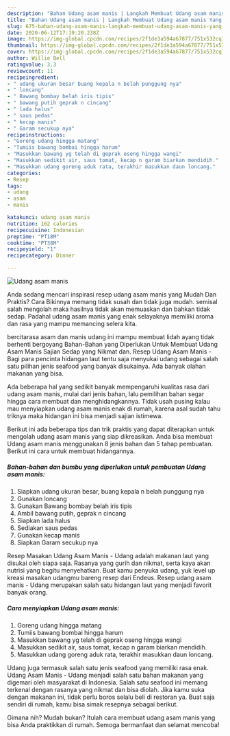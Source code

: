 ```yaml
---
description: "Bahan Udang asam manis | Langkah Membuat Udang asam manis Yang Bikin Ngiler"
title: "Bahan Udang asam manis | Langkah Membuat Udang asam manis Yang Bikin Ngiler"
slug: 675-bahan-udang-asam-manis-langkah-membuat-udang-asam-manis-yang-bikin-ngiler
date: 2020-06-12T17:19:20.238Z
image: https://img-global.cpcdn.com/recipes/2f1de3a594a67877/751x532cq70/udang-asam-manis-foto-resep-utama.jpg
thumbnail: https://img-global.cpcdn.com/recipes/2f1de3a594a67877/751x532cq70/udang-asam-manis-foto-resep-utama.jpg
cover: https://img-global.cpcdn.com/recipes/2f1de3a594a67877/751x532cq70/udang-asam-manis-foto-resep-utama.jpg
author: Willie Bell
ratingvalue: 3.3
reviewcount: 11
recipeingredient:
- " udang ukuran besar buang kepala n belah punggung nya"
- " loncang"
- " Bawang bombay belah iris tipis"
- " bawang putih geprak n cincang"
- " lada halus"
- " saus pedas"
- " kecap manis"
- " Garam secukup nya"
recipeinstructions:
- "Goreng udang hingga matang"
- "Tumiis bawang bombai hingga harum"
- "Masukkan bawang yg telah di geprak oseng hingga wangi"
- "Masukkan sedikit air, saus tomat, kecap n garam biarkan mendidih."
- "Masukkan udang goreng aduk rata, terakhir masukkan daun loncang."
categories:
- Resep
tags:
- udang
- asam
- manis

katakunci: udang asam manis 
nutrition: 162 calories
recipecuisine: Indonesian
preptime: "PT18M"
cooktime: "PT38M"
recipeyield: "1"
recipecategory: Dinner

---
```



![Udang asam manis](https://img-global.cpcdn.com/recipes/2f1de3a594a67877/751x532cq70/udang-asam-manis-foto-resep-utama.jpg)

Anda sedang mencari inspirasi resep udang asam manis yang Mudah Dan Praktis? Cara Bikinnya memang tidak susah dan tidak juga mudah. semisal salah mengolah maka hasilnya tidak akan memuaskan dan bahkan tidak sedap. Padahal udang asam manis yang enak selayaknya memiliki aroma dan rasa yang mampu memancing selera kita.

bercitarasa asam dan manis udang ini mampu membuat lidah ayang tidak berhenti bergoyang Bahan-Bahan yang Diperlukan Untuk Membuat Udang Asam Manis Sajian Sedap yang Nikmat dan. Resep Udang Asam Manis - Bagi para pencinta hidangan laut tentu saja menyukai udang sebagai salah satu pilihan jenis seafood yang banyak disukainya. Ada banyak olahan makanan yang bisa.

Ada beberapa hal yang sedikit banyak mempengaruhi kualitas rasa dari udang asam manis, mulai dari jenis bahan, lalu pemilihan bahan segar hingga cara membuat dan menghidangkannya. Tidak usah pusing kalau mau menyiapkan udang asam manis enak di rumah, karena asal sudah tahu triknya maka hidangan ini bisa menjadi sajian istimewa.


Berikut ini ada beberapa tips dan trik praktis yang dapat diterapkan untuk mengolah udang asam manis yang siap dikreasikan. Anda bisa membuat Udang asam manis menggunakan 8 jenis bahan dan 5 tahap pembuatan. Berikut ini cara untuk membuat hidangannya.

<!--inarticleads1-->

##### Bahan-bahan dan bumbu yang diperlukan untuk pembuatan Udang asam manis:

1. Siapkan  udang ukuran besar, buang kepala n belah punggung nya
1. Gunakan  loncang
1. Gunakan  Bawang bombay belah iris tipis
1. Ambil  bawang putih, geprak n cincang
1. Siapkan  lada halus
1. Sediakan  saus pedas
1. Gunakan  kecap manis
1. Siapkan  Garam secukup nya


Resep Masakan Udang Asam Manis - Udang adalah makanan laut yang disukai oleh siapa saja. Rasanya yang gurih dan nikmat, serta kaya akan nutrisi yang begitu menyehatkan. Buat kamu penyuka udang, yuk level up kreasi masakan udangmu bareng resep dari Endeus. Resep udang asam manis - Udang merupakan salah satu hidangan laut yang menjadi favorit banyak orang. 

<!--inarticleads2-->

##### Cara menyiapkan Udang asam manis:

1. Goreng udang hingga matang
1. Tumiis bawang bombai hingga harum
1. Masukkan bawang yg telah di geprak oseng hingga wangi
1. Masukkan sedikit air, saus tomat, kecap n garam biarkan mendidih.
1. Masukkan udang goreng aduk rata, terakhir masukkan daun loncang.


Udang juga termasuk salah satu jenis seafood yang memiliki rasa enak. Udang Asam Manis - Udang menjadi salah satu bahan makanan yang digemari oleh masyarakat di Indonesia. Salah satu seafood ini memang terkenal dengan rasanya yang nikmat dan bisa diolah. Jika kamu suka dengan makanan ini, tidak perlu boros selalu beli di restoran ya. Buat saja sendiri di rumah, kamu bisa simak resepnya sebagai berikut. 

Gimana nih? Mudah bukan? Itulah cara membuat udang asam manis yang bisa Anda praktikkan di rumah. Semoga bermanfaat dan selamat mencoba!
